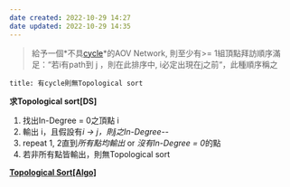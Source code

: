 ```yaml
---
date created: 2022-10-29 14:27
date updated: 2022-10-29 14:35
---
```


> 給予一個*不具[cycle](cycle.md)*的AOV Network, 則至少有>= 1組頂點拜訪順序滿足：“若i有path到 j ，則在此排序中, i必定出現在j之前“，此種順序稱之

```ad-quote
title: 有cycle則無Topological sort
```

**求Topological sort[DS]**

1. 找出In-Degree = 0之頂點 i
2. 輸出 i，且假設有*i -> j，則j之In-Degree--*
3. repeat 1, 2直到*所有點均輸出* or *沒有In-Degree = 0*的點
4. 若非所有點皆輸出，則無Topological sort


**[Topological Sort[Algo]](../../演算法/CH4%20Graph%20Algorithms/Topological%20Sort.md)**



